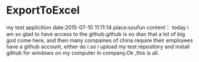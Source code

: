 # ExportToExcel
my test applicition
date:2015-07-10 11:11:14
place:soufun
content： today i am so glad to have access to the github.github is so diao that a lot of big god come here,
and then many compaines of china require their employees have a github account, either do i.so i upload my test 
repository and install github for windows on my computer in company.Ok ,this is all.
